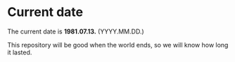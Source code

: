 # Current date

The current date is **1981.07.13.** (YYYY.MM.DD.)

This repository will be good when the world ends, so we will know how long it lasted.